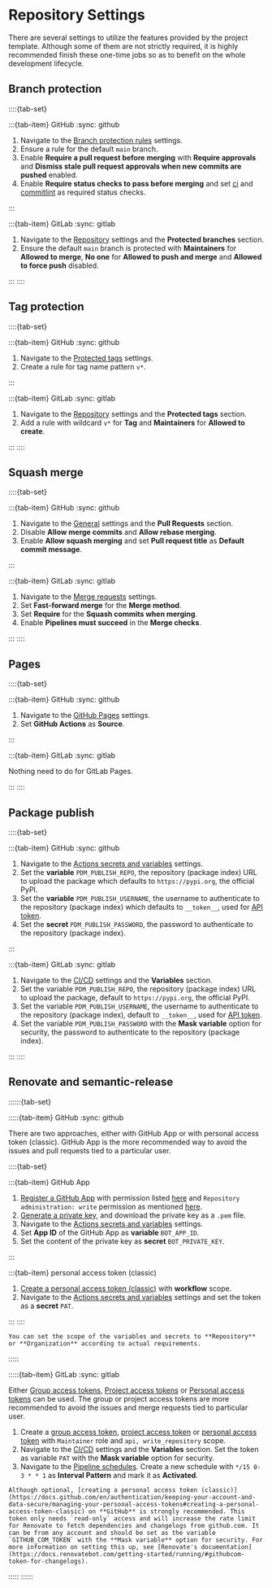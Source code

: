# Repository Settings

There are several settings to utilize the features provided by the project template. Although some of them are not strictly required, it is highly recommended finish these one-time jobs so as to benefit on the whole development lifecycle.

## Branch protection

::::{tab-set}

:::{tab-item} GitHub
:sync: github

1. Navigate to the [Branch protection rules](https://github.com/you-n-g/wan/settings/branches) settings.
1. Ensure a rule for the default `main` branch.
1. Enable **Require a pull request before merging** with **Require approvals** and **Dismiss stale pull request approvals when new commits are pushed** enabled.
1. Enable **Require status checks to pass before merging** and set [ci](https://github.com/you-n-g/wan/actions/workflows/ci.yml) and [commitlint](https://github.com/you-n-g/wan/actions/workflows/commitlint.yml) as required status checks.

:::

:::{tab-item} GitLab
:sync: gitlab

1. Navigate to the [Repository](https://gitlab.com/you-n-g/wan/-/settings/repository) settings and the **Protected branches** section.
1. Ensure the default `main` branch is protected with **Maintainers** for **Allowed to merge**, **No one** for **Allowed to push and merge** and **Allowed to force push** disabled.

:::
::::

## Tag protection

::::{tab-set}

:::{tab-item} GitHub
:sync: github

1. Navigate to the [Protected tags](https://github.com/you-n-g/wan/settings/tag_protection) settings.
1. Create a rule for tag name pattern `v*`.

:::

:::{tab-item} GitLab
:sync: gitlab

1. Navigate to the [Repository](https://gitlab.com/you-n-g/wan/-/settings/repository) settings and the **Protected tags** section.
1. Add a rule with wildcard `v*` for **Tag** and **Maintainers** for **Allowed to create**.

:::
::::

## Squash merge

::::{tab-set}

:::{tab-item} GitHub
:sync: github

1. Navigate to the [General](https://github.com/you-n-g/wan/settings) settings and the **Pull Requests** section.
1. Disable **Allow merge commits** and **Allow rebase merging**.
1. Enable **Allow squash merging** and set **Pull request title** as **Default commit message**.

:::

:::{tab-item} GitLab
:sync: gitlab

1. Navigate to the [Merge requests](https://gitlab.com/you-n-g/wan/-/settings/merge_requests) settings.
1. Set **Fast-forward merge** for the **Merge method**.
1. Set **Require** for the **Squash commits when merging**.
1. Enable **Pipelines must succeed** in the **Merge checks**.

:::
::::

## Pages

::::{tab-set}

:::{tab-item} GitHub
:sync: github

1. Navigate to the [GitHub Pages](https://github.com/you-n-g/wan/settings/pages) settings.
1. Set **GitHub Actions** as **Source**.

:::

:::{tab-item} GitLab
:sync: gitlab

Nothing need to do for GitLab Pages.

:::
::::

## Package publish

::::{tab-set}

:::{tab-item} GitHub
:sync: github

1. Navigate to the [Actions secrets and variables](https://github.com/you-n-g/wan/settings/secrets/actions) settings.
1. Set the **variable** `PDM_PUBLISH_REPO`, the repository (package index) URL to upload the package which defaults to `https://pypi.org`, the official PyPI.
1. Set the **variable** `PDM_PUBLISH_USERNAME`, the username to authenticate to the repository (package index) which defaults to `__token__`, used for [API token](https://pypi.org/help/#apitoken).
1. Set the **secret** `PDM_PUBLISH_PASSWORD`, the password to authenticate to the repository (package index).

:::

:::{tab-item} GitLab
:sync: gitlab

1. Navigate to the [CI/CD](https://gitlab.com/you-n-g/wan/-/settings/ci_cd) settings and the **Variables** section.
1. Set the variable `PDM_PUBLISH_REPO`, the repository (package index) URL to upload the package, default to `https://pypi.org`, the official PyPI.
1. Set the variable `PDM_PUBLISH_USERNAME`, the username to authenticate to the repository (package index), default to `__token__`, used for [API token](https://pypi.org/help/#apitoken).
1. Set the variable `PDM_PUBLISH_PASSWORD` with the **Mask variable** option for security, the password to authenticate to the repository (package index).

:::
::::

## Renovate and semantic-release

::::::{tab-set}

:::::{tab-item} GitHub
:sync: github

There are two approaches, either with GitHub App or with personal access token (classic). GitHub App is the more recommended way to avoid the issues and pull requests tied to a particular user.

::::{tab-set}

:::{tab-item} GitHub App

  1. [Register a GitHub App](https://docs.github.com/en/apps/creating-github-apps/registering-a-github-app/registering-a-github-app) with permission listed [here](https://docs.renovatebot.com/modules/platform/github/#running-as-a-github-app) and `Repository administration: write` permission as mentioned [here](https://docs.github.com/en/repositories/managing-your-repositorys-settings-and-features/managing-repository-settings/configuring-tag-protection-rules#about-tag-protection-rules).
  1. [Generate a private key](https://docs.github.com/en/apps/creating-github-apps/authenticating-with-a-github-app/managing-private-keys-for-github-apps#generating-private-keys), and download the private key as a `.pem` file.
  1. Navigate to the [Actions secrets and variables](https://github.com/you-n-g/wan/settings/secrets/actions) settings.
  1. Set **App ID** of the GitHub App as **variable** `BOT_APP_ID`.
  1. Set the content of the private key as **secret** `BOT_PRIVATE_KEY`.

:::

:::{tab-item} personal access token (classic)

1. [Create a personal access token (classic)](https://docs.github.com/en/authentication/keeping-your-account-and-data-secure/managing-your-personal-access-tokens#creating-a-personal-access-token-classic) with **workflow** scope.
1. Navigate to the [Actions secrets and variables](https://github.com/you-n-g/wan/settings/secrets/actions) settings and set the token as a **secret** `PAT`.

:::
::::

```{note}
You can set the scope of the variables and secrets to **Repository** or **Organization** according to actual requirements.
```

:::::

:::::{tab-item} GitLab
:sync: gitlab

Either [Group access tokens](https://docs.gitlab.com/ee/user/group/settings/group_access_tokens.html), [Project access tokens](https://docs.gitlab.com/ee/user/project/settings/project_access_tokens.html) or [Personal access tokens](https://docs.gitlab.com/ee/user/profile/personal_access_tokens.html) can be used. The group or project access tokens are more recommended to avoid the issues and merge requests tied to particular user.

1. Create a [group access token](https://gitlab.com/groups/you-n-g/-/settings/access_tokens), [project access token](https://gitlab.com/you-n-g/wan/-/settings/access_tokens) or [personal access token](https://gitlab.com/-/user_settings/personal_access_tokens) with `Maintainer` role and `api, write_repository` scope.
1. Navigate to the [CI/CD](https://gitlab.com/you-n-g/wan/-/settings/ci_cd) settings and the **Variables** section. Set the token as variable `PAT` with the **Mask variable** option for security.
1. Navigate to the [Pipeline schedules](https://gitlab.com/you-n-g/wan/-/pipeline_schedules). Create a new schedule with `*/15 0-3 * * 1` as **Interval Pattern** and mark it as **Activated**.

```{note}
Although optional, [creating a personal access token (classic)](https://docs.github.com/en/authentication/keeping-your-account-and-data-secure/managing-your-personal-access-tokens#creating-a-personal-access-token-classic) on **GitHub** is strongly recommended. This token only needs `read-only` access and will increase the rate limit for Renovate to fetch dependencies and changelogs from github.com. It can be from any account and should be set as the variable `GITHUB_COM_TOKEN` with the **Mask variable** option for security. For more information on setting this up, see [Renovate's documentation](https://docs.renovatebot.com/getting-started/running/#githubcom-token-for-changelogs).
```

:::::
::::::
